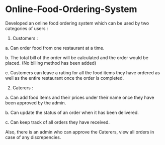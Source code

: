# Online-Food-Ordering-System
Developed an online food ordering system which can be used by two categories of users :

1. Customers :

  a. Can order food from one restaurant at a time.
  
  b. The total bill of the order will be calculated and the order would be placed. (No billing method has been added) 
  
  c. Customers can leave a rating for all the food items they have ordered as well as the entire restaurant once the order is completed.
  
2. Caterers :

  a. Can add food items and their prices under their name once they have been approved by the admin.
  
  b. Can update the status of an order when it has been delivered.
  
  c. Can keep track of all orders they have received.

Also, there is an admin who can approve the Caterers, view all orders in case of any discrepencies.

